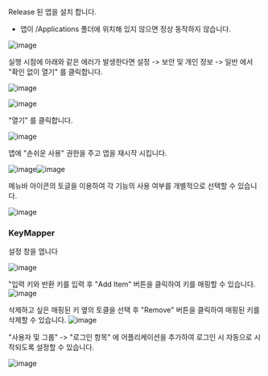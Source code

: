 Release 된 앱을 설치 합니다.
* 앱이 /Applications 폴더에 위치해 있지 않으면 정상 동작하지 않습니다.

![image](https://user-images.githubusercontent.com/52348220/164450666-6c7e4065-ef00-4f53-8d5f-9f0f7fe0ad91.png)


실행 시점에 아래와 같은 에러가 발생한다면 설정 -> 보안 및 개인 정보 -> 일반 에서 "확인 없이 열기" 를 클릭합니다.

![image](https://user-images.githubusercontent.com/52348220/149313826-b4235a64-d10d-4fe3-9c3d-a2bc92b235d5.png)

![image](https://user-images.githubusercontent.com/52348220/149313929-032c04cd-1fe8-4292-9958-36c766c00392.png)

"열기" 를 클릭합니다.

![image](https://user-images.githubusercontent.com/52348220/149314298-a872a752-ba62-4f11-9bd7-f0613aa07d99.png)

앱에 "손쉬운 사용" 권한을 주고 앱을 재시작 시킵니다.

![image](https://user-images.githubusercontent.com/52348220/164450989-4084ad17-dd65-49e4-9174-4de66399959a.png)![image](https://user-images.githubusercontent.com/52348220/149314729-20718a8f-5b45-4f7b-a6e5-a626f73afdf9.png)



메뉴바 아이콘의 토글을 이용하여 각 기능의 사용 여부를 개별적으로 선택할 수 있습니다.

![image](https://user-images.githubusercontent.com/52348220/160223229-52f6f515-fa48-4844-9135-2ecbc003f83a.png)


### KeyMapper
설정 창을 엽니다

![image](https://user-images.githubusercontent.com/52348220/160223091-bbbcbadc-75f9-4379-bb92-3e35c3f1b555.png)

"입력 키와 반환 키를 입력 후 "Add Item" 버튼을 클릭하여 키를 매핑할 수 있습니다.
![image](https://user-images.githubusercontent.com/52348220/164451258-07b92c98-c0c8-455a-b46f-d2dfaf36fa2c.png)


삭제하고 싶은 매핑된 키 옆의 토클을 선택 후 "Remove" 버튼을 클릭하여 매핑된 키를 삭제할 수 있습니다.
![image](https://user-images.githubusercontent.com/52348220/164451206-67e53085-852f-40cd-a5aa-03b362fbdeff.png)




"사용자 및 그룹" -> "로그인 항목" 에 어플리케이션을 추가하여 로그인 시 자동으로 시작되도록 설정할 수 있습니다.

![image](https://user-images.githubusercontent.com/52348220/164450630-945aec96-6629-4f23-b030-3b6e616e74b5.png)
